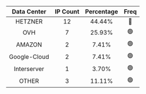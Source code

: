 | Data Center | IP Count | Percentage | Freq |
|:------------:|:--------:|:-----------:|:-----:|
| HETZNER | 12 | 44.44% | 🔴 |
| OVH | 7 | 25.93% | 🟢 |
| AMAZON | 2 | 7.41% | 🟢 |
| Google-Cloud | 2 | 7.41% | 🟢 |
| Interserver | 1 | 3.70% | 🟢 |
| OTHER | 3 | 11.11% | 🟢 |